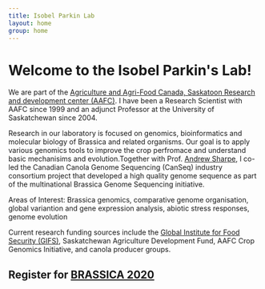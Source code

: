 ```yaml
---
title: Isobel Parkin Lab
layout: home
group: home
---
```


# Welcome to the Isobel Parkin's Lab!

We are part of the [Agriculture and Agri-Food Canada, Saskatoon Research and development center (AAFC)](http://www.agr.gc.ca/eng/scientific-collaboration-and-research-in-agriculture/agriculture-and-agri-food-research-centres-and-collections/saskatchewan/saskatoon-research-and-development-centre/scientific-staff-and-expertise/parkin-isobel-phd/?id=1181853634490). I have been a Research Scientist with AAFC since 1999 and an adjunct Professor at the University of Saskatchewan since 2004. 

Research in our laboratory is focused on genomics, bioinformatics and molecular biology of Brassica and related organisms. Our goal is to apply various genomics tools to improve the crop perfromace and understand basic mechanisims and evolution.Together with Prof. [Andrew Sharpe](https://p2irc.usask.ca/profiles/theme-1/andrew-sharpe.php), I co-led the Canadian Canola Genome Sequencing (CanSeq) industry consortium project that developed a high quality genome sequence as part of the multinational Brassica Genome Sequencing initiative.

Areas of Interest:
Brassica genomics, comparative genome organisation, global variantion and gene expression analysis, abiotic stress responses, genome evolution

Current research funding sources include the [Global Institute for Food Security (GIFS)](https://www.gifs.ca/), Saskatchewan Agriculture Development Fund, AAFC Crop Genomics Initiative, and canola producer groups.

## Register for [BRASSICA 2020](cruciferseq.ca/Brassica2020/index.php)
